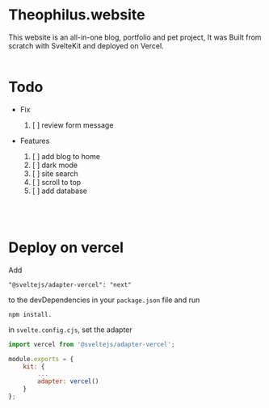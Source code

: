 # Theophilus.website
This website is an all-in-one blog, portfolio and pet project, It was Built from scratch with SvelteKit and deployed on Vercel.
<br>
<br>

# Todo

* Fix
	1. [ ] review form message

* Features
	1. [ ] add blog to home
	1. [ ] dark mode
	1. [ ] site search
	1. [ ] scroll to top
	1. [ ] add database

<br>
<br>


# Deploy on vercel

Add

```
"@sveltejs/adapter-vercel": "next"
```

to the devDependencies in your `package.json` file and run

```
npm install.
```

in `svelte.config.cjs`, set the adapter

```javascript
import vercel from '@sveltejs/adapter-vercel';

module.exports = {
	kit: {
		...
		adapter: vercel()
	}
};
```
